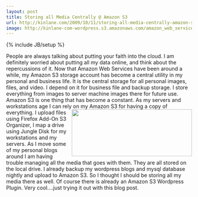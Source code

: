```yaml
---
layout: post
title: Storing all Media Centrally @ Amazon S3
url: http://kinlane.com/2009/10/11/storing-all-media-centrally-amazon-s3/
image: http://kinlane-com-wordpress.s3.amazonaws.com/amazon_web_services.gif
---
```

{% include JB/setup %}
<p>
     People are always talking about putting your faith into the cloud. I am definitely worried about putting all my data online, and think about the repercussions of it. Now that Amazon Web Services have been around a while, my Amazon S3 storage account has become a central utility in my personal and business life. It is the central storage for all personal images, files, and video. I depend on it for business file and backup storage. I store everything from images to server machine images there for future use. Amazon S3 is one thing that has become a constant. As my servers and workstations age I can rely on my Amazon S3 for having a copy of everything. <img class="alignright" title="Amazon Web Services" src="http://kinlane-com-wordpress.s3.amazonaws.com/amazon_web_services.gif" alt="" width="326" height="127" align="right" /> I upload files using Firefox Add-On S3 Organizer, I map a drive using Jungle Disk for my workstations and my servers. As I move some of my personal blogs around I am having trouble managing all the media that goes with them. They are all stored on the local drive. I already backup my wordpress blogs and mysql database nightly and upload to Amazon S3. So I thought I should be storing all my media there as well. Of course there is already an Amazon S3 Wordpress Plugin. Very cool....just trying it out with this blog post.
</p>